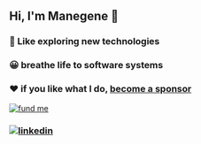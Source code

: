 ## Hi, I'm Manegene 👋
### 💬 Like exploring new technologies
### 😀 breathe life to software systems
### ❤️ if you like what I do, [become a sponsor](https://github.com/sponsors/manegene) 
[![fund me](https://www.paypalobjects.com/en_US/i/btn/btn_donateCC_LG.gif)](https://www.paypal.com/donate/?hosted_button_id=XMQSX7J83V5AN)
### [![linkedin](https://github-production-user-asset-6210df.s3.amazonaws.com/13959629/257810439-b3caca50-ea0b-4a06-862e-af8cd3d6a233.png)](https://www.linkedin.com/in/robertmanegene) 
